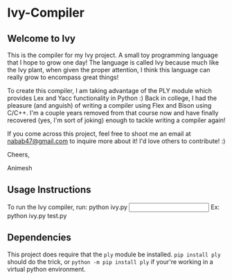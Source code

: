 # Ivy-Compiler

## Welcome to Ivy
This is the compiler for my Ivy project. A small toy programming language that I hope to grow one day! The language is called Ivy because much like the Ivy plant, when given the proper attention, I think this language can really grow to encompass great things!

To create this compiler, I am taking advantage of the PLY module which provides Lex and Yacc functionality in Python :) Back in college, I had the pleasure (and anguish) of writing a compiler using Flex and Bison using C/C++. I'm a couple years removed from that course now and have finally recovered (yes, I'm sort of joking) enough to tackle writing a compiler again!

If you come across this project, feel free to shoot me an email at nabab47@gmail.com to inquire more about it! I'd love others to contribute! :)

Cheers,

Animesh

## Usage Instructions

To run the Ivy compiler, run:
python ivy.py <input>
Ex: python ivy.py test.py

## Dependencies

This project does require that the `ply` module be installed. `pip install ply` should do the trick, or `python -m pip install ply` if your're working in a virtual python environment.
